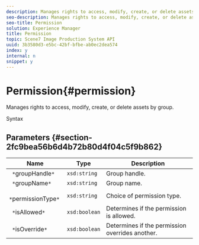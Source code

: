 ```yaml
---
description: Manages rights to access, modify, create, or delete assets by group.
seo-description: Manages rights to access, modify, create, or delete assets by group.
seo-title: Permission
solution: Experience Manager
title: Permission
topic: Scene7 Image Production System API
uuid: 3b3580d3-e5bc-42bf-bfbe-ab0ec2dea574
index: y
internal: n
snippet: y
---
```


# Permission{#permission}

Manages rights to access, modify, create, or delete assets by group.

 Syntax 

## Parameters {#section-2fc9bea56b6d4b72b80d4f04c5f9b862}

|  Name  | Type  | Description  |
|---|---|---|
|  ` *`groupHandle`*`  | `xsd:string`  | Group handle.  |
|  ` *`groupName`*`  | `xsd:string`  | Group name.  |
|  ` *`permissionType`*`  | `xsd:string`  | Choice of permission type.  |
|  ` *`isAllowed`*`  | `xsd:boolean`  | Determines if the permission is allowed.  |
|  ` *`isOverride`*`  | `xsd:boolean`  | Determines if the permission overrides another.  |

